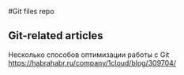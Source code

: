 #Git files repo

## Git-related articles

Несколько способов оптимизации работы с Git
https://habrahabr.ru/company/1cloud/blog/309704/
